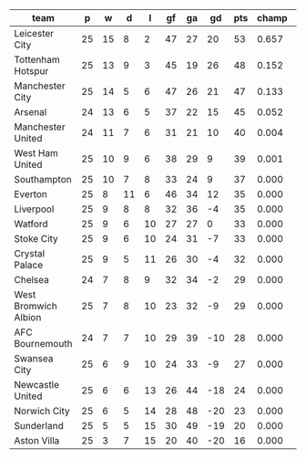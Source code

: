 |         team         | p  | w  | d  | l  | gf | ga | gd  | pts | champ |  rlg  |
|----------------------|----|----|----|----|----|----|-----|-----|-------|-------|
| Leicester City       | 25 | 15 |  8 |  2 | 47 | 27 |  20 |  53 | 0.657 | 0.000|
| Tottenham Hotspur    | 25 | 13 |  9 |  3 | 45 | 19 |  26 |  48 | 0.152 | 0.000|
| Manchester City      | 25 | 14 |  5 |  6 | 47 | 26 |  21 |  47 | 0.133 | 0.000|
| Arsenal              | 24 | 13 |  6 |  5 | 37 | 22 |  15 |  45 | 0.052 | 0.000|
| Manchester United    | 24 | 11 |  7 |  6 | 31 | 21 |  10 |  40 | 0.004 | 0.000|
| West Ham United      | 25 | 10 |  9 |  6 | 38 | 29 |   9 |  39 | 0.001 | 0.000|
| Southampton          | 25 | 10 |  7 |  8 | 33 | 24 |   9 |  37 | 0.000 | 0.000|
| Everton              | 25 |  8 | 11 |  6 | 46 | 34 |  12 |  35 | 0.000 | 0.000|
| Liverpool            | 25 |  9 |  8 |  8 | 32 | 36 |  -4 |  35 | 0.000 | 0.004|
| Watford              | 25 |  9 |  6 | 10 | 27 | 27 |   0 |  33 | 0.000 | 0.009|
| Stoke City           | 25 |  9 |  6 | 10 | 24 | 31 |  -7 |  33 | 0.000 | 0.016|
| Crystal Palace       | 25 |  9 |  5 | 11 | 26 | 30 |  -4 |  32 | 0.000 | 0.014|
| Chelsea              | 24 |  7 |  8 |  9 | 32 | 34 |  -2 |  29 | 0.000 | 0.019|
| West Bromwich Albion | 25 |  7 |  8 | 10 | 23 | 32 |  -9 |  29 | 0.000 | 0.156|
| AFC Bournemouth      | 24 |  7 |  7 | 10 | 29 | 39 | -10 |  28 | 0.000 | 0.037|
| Swansea City         | 25 |  6 |  9 | 10 | 24 | 33 |  -9 |  27 | 0.000 | 0.207|
| Newcastle United     | 25 |  6 |  6 | 13 | 26 | 44 | -18 |  24 | 0.000 | 0.548|
| Norwich City         | 25 |  6 |  5 | 14 | 28 | 48 | -20 |  23 | 0.000 | 0.453|
| Sunderland           | 25 |  5 |  5 | 15 | 30 | 49 | -19 |  20 | 0.000 | 0.586|
| Aston Villa          | 25 |  3 |  7 | 15 | 20 | 40 | -20 |  16 | 0.000 | 0.951|
